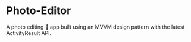 # Photo-Editor
A photo editing 📸 app built using  an MVVM design pattern with the latest ActivityResult API.

